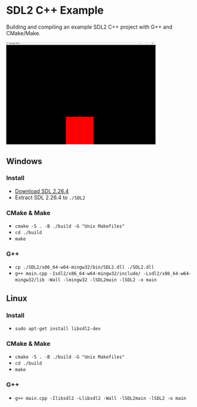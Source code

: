 # SDL2 C++ Example
Building and compiling an example SDL2 C++ project with G++ and CMake/Make.

<img src="result.gif" alt="drawing" width="400"/>

## Windows

### Install
*  [Download SDL 2.26.4](https://github.com/libsdl-org/SDL/releases)
*  Extract SDL 2.26.4 to `./SDL2`

### CMake & Make
*  `cmake -S . -B ./build -G "Unix Makefiles"`
*  `cd ./build`
*  `make`
###  G++
*  `cp ./SDL2/x86_64-w64-mingw32/bin/SDL2.dll ./SDL2.dll`
*  `g++ main.cpp -Isdl2/x86_64-w64-mingw32/include/ -Lsdl2/x86_64-w64-mingw32/lib -Wall -lmingw32 -lSDL2main -lSDL2 -o main`

## Linux 

### Install
* `sudo apt-get install libsdl2-dev`

### CMake & Make
*  `cmake -S . -B ./build -G "Unix Makefiles"`
*  `cd ./build`
*  `make`


### G++
*  `g++ main.cpp -Ilibsdl2 -Llibsdl2 -Wall -lSDL2main -lSDL2 -o main`


